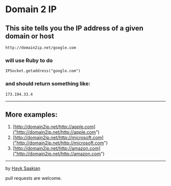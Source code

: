 # Domain 2 IP

## This site tells you the IP address of a given domain or host

```
http://domain2ip.net/google.com
```

### will use Ruby to do
```
IPSocket.getaddress("google.com")
```

### and should return something like:
```
173.194.33.4
```
-----
## More examples:
1. [http://domain2ip.net/http://apple.com]("http://domain2ip.net/http://apple.com")
2. [http://domain2ip.net/http://microsoft.com]("http://domain2ip.net/http://microsoft.com")
3. [http://domain2ip.net/http://amazon.com]("http://domain2ip.net/http://amazon.com")
-----
by [Hayk Saakian](http://twitter.com/hayksaakian)

pull requests are welcome.